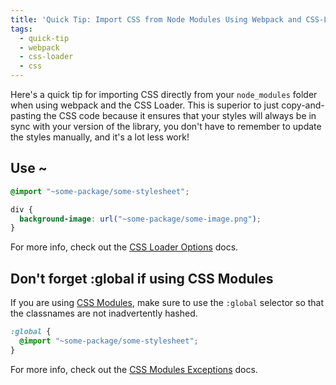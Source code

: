 ```yaml
---
title: 'Quick Tip: Import CSS from Node Modules Using Webpack and CSS-Loader'
tags:
  - quick-tip
  - webpack
  - css-loader
  - css
---
```


Here's a quick tip for importing CSS directly from your `node_modules` folder when using webpack and the CSS Loader. This is superior to just copy-and-pasting the CSS code because it ensures that your styles will always be in sync with your version of the library, you don't have to remember to update the styles manually, and it's a lot less work!

## Use ~
```css
@import "~some-package/some-stylesheet";

div {
  background-image: url("~some-package/some-image.png");
}
```
For more info, check out the [CSS Loader Options](https://github.com/webpack-contrib/css-loader#options) docs.

## Don't forget :global if using CSS Modules
If you are using [CSS Modules](https://github.com/css-modules/css-modules), make sure to use the `:global` selector so that the classnames are not inadvertently hashed.

```css
:global {
  @import "~some-package/some-stylesheet";
}
```

For more info, check out the [CSS Modules Exceptions](https://github.com/css-modules/css-modules#exceptions) docs.
